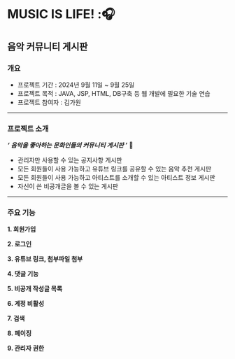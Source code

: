 # MUSIC IS LIFE! :🎧
## 음악 커뮤니티 게시판
### 개요
- 프로젝트 기간 : 2024년 9월 11일 ~ 9월 25일
- 프로젝트 목적 : JAVA, JSP, HTML, DB구축 등 웹 개발에 필요한 기술 연습
- 프로젝트 참여자 : 김가원
---
### 프로젝트 소개
_**‘ 음악을 좋아하는 문화인들의 커뮤니티 게시판 ’**_ :musical_note:
- 관리자만 사용할 수 있는 공지사항 게시판
- 모든 회원들이 사용 가능하고 유튜브 링크를 공유할 수 있는 음악 추천 게시판
- 모든 회원들이 사용 가능하고 아티스트를 소개할 수 있는 아티스트 정보 게시판
- 자신이 쓴 비공개글을 볼 수 있는 게시판
---
### 주요 기능
**1. 회원가입**

**2. 로그인**

**3. 유튜브 링크, 첨부파일 첨부**

**4. 댓글 기능**

**5. 비공개 작성글 목록**

**6. 계정 비활성**

**7. 검색**

**8. 페이징**

**9. 관리자 권한**
